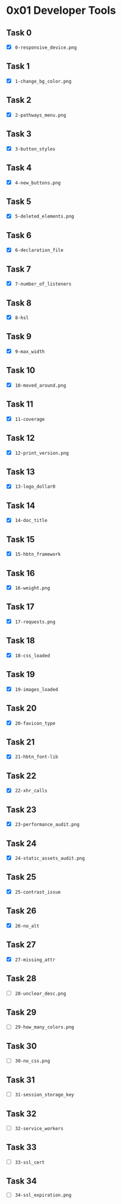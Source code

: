 # 0x01 Developer Tools

## Task 0

- [x] `0-responsive_device.png`

## Task 1

- [x] `1-change_bg_color.png`

## Task 2

- [x] `2-pathways_menu.png`

## Task 3

- [x] `3-button_styles`

## Task 4

- [x] `4-new_buttons.png`

## Task 5

- [x] `5-deleted_elements.png`

## Task 6

- [x] `6-declaration_file`

## Task 7

- [x] `7-number_of_listeners`

## Task 8

- [x] `8-hsl`

## Task 9

- [x] `9-max_width`

## Task 10

- [x] `10-moved_around.png`

## Task 11

- [x] `11-coverage`

## Task 12

- [x] `12-print_version.png`

## Task 13

- [x] `13-logo_dollar0`

## Task 14

- [x] `14-doc_title`

## Task 15

- [x] `15-hbtn_framework`

## Task 16

- [x] `16-weight.png`

## Task 17

- [x] `17-requests.png`

## Task 18

- [x] `18-css_loaded`

## Task 19

- [x] `19-images_loaded`

## Task 20

- [x] `20-favicon_type`

## Task 21

- [x] `21-hbtn_font-lib`

## Task 22

- [x] `22-xhr_calls`

## Task 23

- [x] `23-performance_audit.png`

## Task 24

- [x] `24-static_assets_audit.png`

## Task 25

- [x] `25-contrast_issue`

## Task 26

- [x] `26-no_alt`

## Task 27

- [x] `27-missing_attr`

## Task 28

- [ ] `28-unclear_desc.png`

## Task 29

- [ ] `29-how_many_colors.png`

## Task 30

- [ ] `30-no_css.png`

## Task 31

- [ ] `31-session_storage_key`

## Task 32

- [ ] `32-service_workers`

## Task 33

- [ ] `33-ssl_cert`

## Task 34

- [ ] `34-ssl_expiration.png`

